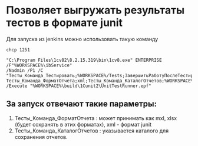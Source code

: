 # Позволяет выгружать результаты тестов в формате junit 

Для запуска из jenkins можно использовать такую команду 
```
chcp 1251

"C:\Program Files\1cv82\8.2.15.319\bin\1cv8.exe" ENTERPRISE /F"%WORKSPACE%\ibService" 
/Nadmin /P1 /C "Тесты_Команда_Тестировать;%WORKSPACE%/Tests;ЗавершитьРаботуПослеТестирования;
Тесты_Команда_ФорматОтчета;xml;Тесты_Команда_КаталогОтчетов;%WORKSPACE%/testReport;" 
/Execute "%WORKSPACE%\build\1Cunit2\UnitTestRunner.epf"
```

## За запуск отвечают такие параметры: 
1. Тесты_Команда_ФорматОтчета : может принимать как mxl, xlsx (будет сохранять в этих форматах), xml - формат junit
2. Тесты_Команда_КаталогОтчетов : указывается каталого для сохранения отчетов. 
